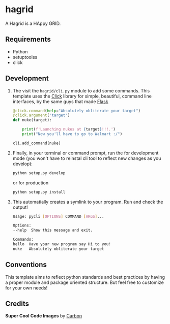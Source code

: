 # hagrid

A Hagrid is a HAppy GRID.

## Requirements

* Python
* setuptoolss
* click

## Development

1. The visit the `hagrid/cli.py` module to add some commands. This template uses the [Click](https://click.palletsprojects.com/en/7.x/) library for simple, beautiful, command line interfaces, by the same guys that made [Flask](https://flask.palletsprojects.com/en/1.1.x/)

    ```python
    @click.command(help="Absolutely obliterate your target")
    @click.argument('target')
    def nuke(target):

        print(f'Launching nukes at {target}!!!.')
        print("Now you'll have to go to Walmart :/")

    cli.add_command(nuke)
    ```

2. Finally, in your terminal or command prompt, run the for development mode (you won't have to reinstal cli tool to reflect new changes as you develop):

    ```bash
    python setup.py develop
    ```

    or for production

    ```bash
    python setup.py install
    ```

3. This automatially creates a symlink to your program. Run and check the output!

    ```bash
    Usage: pycli [OPTIONS] COMMAND [ARGS]...

    Options:
    --help  Show this message and exit.

    Commands:
    hello  Have your new program say Hi to you!
    nuke   Absolutely obliterate your target
    ```

## Conventions

This template aims to reflect python standards and best practices by having a proper module and package oriented structure. But feel free to customize for your own needs!

## Credits

**Super Cool Code Images** by [Carbon](https://carbon.now.sh/)
